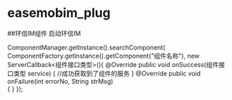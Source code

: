 # easemobim_plug
##环信IM组件
启动环信IM

ComponentManager.getInstance().searchComponent(
    ComponentFactory.getInstance().getComponent("组件名称"), 
    new ServerCallback<组件接口类型>(){
        @Override
        public void onSuccess(组件接口类型 service) {
            //成功获取到了组件的服务
        }
        @Override
        public void onFailure(int errorNo, String strMsg)                       
        {
        }
    });
